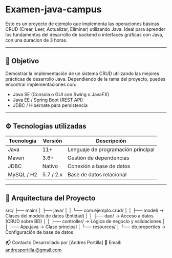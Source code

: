 # Examen-java-campus

Este es un proyecto de ejemplo que implementa las operaciones básicas CRUD (Crear, Leer, Actualizar, Eliminar) utilizando Java. Ideal para aprender los fundamentos del desarrollo de backend o interfaces gráficas con Java, con una duracion de 3 horas.

---

## 📌 Objetivo

Demostrar la implementación de un sistema CRUD utilizando las mejores prácticas de desarrollo Java. Dependiendo de la rama del proyecto, puedes encontrar implementaciones con:

- Java SE (Consola o GUI con Swing o JavaFX)
- Java EE / Spring Boot (REST API)
- JDBC / Hibernate para persistencia

---

## ⚙️ Tecnologías utilizadas

| Tecnología     | Versión     | Descripción                          |
|----------------|-------------|--------------------------------------|
| Java           | 11+         | Lenguaje de programación principal   |
| Maven          | 3.6+        | Gestión de dependencias              |
| JDBC           | Nativo      | Conexión a base de datos             |
| MySQL / H2     | 5.7 / 2.x   | Base de datos relacional             |

---

## 🧱 Arquitectura del Proyecto

src/
├── main/
│ ├── java/
│ │ └── com.ejemplo.crud/
│ │ ├── model/ → Clases del modelo de datos (Entidad)
│ │ ├── dao/ → Acceso a datos (CRUD sobre BD)
│ │ ├── controller/ → Lógica de negocio y validaciones
│ │ └── App.java → Clase principal
│ └── resources/
│ └── db.properties → Configuración de base de datos


📬 Contacto
Desarrollado por [Andres Portilla]
📧 Email: andresportilla.@gmail.com
